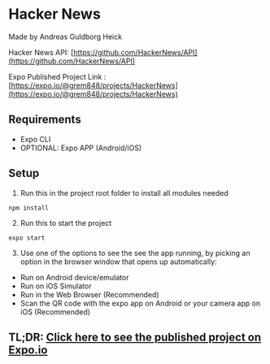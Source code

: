 # Hacker News

Made by Andreas Guldborg Heick

Hacker News API: [https://github.com/HackerNews/API](https://github.com/HackerNews/API)

Expo Published Project Link : [https://expo.io/@grem848/projects/HackerNews](https://expo.io/@grem848/projects/HackerNews)

## Requirements

- Expo CLI
- OPTIONAL: Expo APP (Android/iOS)

## Setup

1. Run this in the project root folder to install all modules needed

```
npm install
```

2. Run this to start the project

```
expo start
```

3. Use one of the options to see the see the app running, by picking an option in the browser window that opens up automatically:

- Run on Android device/emulator
- Run on iOS Simulator
- Run in the Web Browser (Recommended)
- Scan the QR code with the expo app on Android or your camera app on iOS (Recommended)

## TL;DR: [Click here to see the published project on Expo.io](https://expo.io/@grem848/projects/HackerNews)
